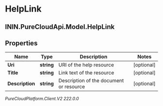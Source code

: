 # HelpLink

## ININ.PureCloudApi.Model.HelpLink

## Properties

|Name | Type | Description | Notes|
|------------ | ------------- | ------------- | -------------|
| **Uri** | **string** | URI of the help resource | [optional] |
| **Title** | **string** | Link text of the resource | [optional] |
| **Description** | **string** | Description of the document or resource | [optional] |



_PureCloudPlatform.Client.V2 222.0.0_
